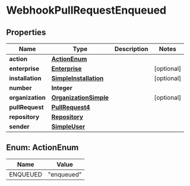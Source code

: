 

# WebhookPullRequestEnqueued


## Properties

| Name | Type | Description | Notes |
|------------ | ------------- | ------------- | -------------|
|**action** | [**ActionEnum**](#ActionEnum) |  |  |
|**enterprise** | [**Enterprise**](Enterprise.md) |  |  [optional] |
|**installation** | [**SimpleInstallation**](SimpleInstallation.md) |  |  [optional] |
|**number** | **Integer** |  |  |
|**organization** | [**OrganizationSimple**](OrganizationSimple.md) |  |  [optional] |
|**pullRequest** | [**PullRequest4**](PullRequest4.md) |  |  |
|**repository** | [**Repository**](Repository.md) |  |  |
|**sender** | [**SimpleUser**](SimpleUser.md) |  |  |



## Enum: ActionEnum

| Name | Value |
|---- | -----|
| ENQUEUED | &quot;enqueued&quot; |



